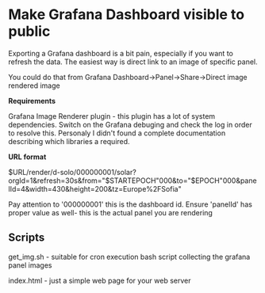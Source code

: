 Make Grafana Dashboard visible to public
========================================

Exporting a Grafana dashboard is a bit pain, especially if you want to refresh the data. The easiest way is direct link to an image of specific panel.

You could do that from Grafana Dashboard->Panel->Share->Direct image rendered image

**Requirements**

Grafana Image Renderer plugin - this plugin has a lot of system dependencies. Switch on the Grafana debuging and check the log in order to resolve this. Personaly I didn't found a complete documentation describing which libraries a required.

**URL format**

$URL/render/d-solo/000000001/solar?orgId=1&refresh=30s&from="$STARTEPOCH"000&to="$EPOCH"000&panelId=4&width=430&height=200&tz=Europe%2FSofia"

Pay attention to '000000001' this is the dashboard id. Ensure 'panelId' has proper value as well- this is the actual panel you are rendering

Scripts
-------

get_img.sh - suitable for cron execution bash script collecting the grafana panel images

index.html - just a simple web page for your web server
